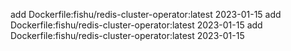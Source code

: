 add Dockerfile:fishu/redis-cluster-operator:latest 2023-01-15
add Dockerfile:fishu/redis-cluster-operator:latest 2023-01-15
add Dockerfile:fishu/redis-cluster-operator:latest 2023-01-15
